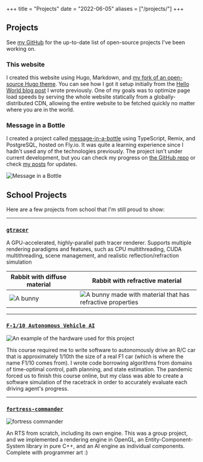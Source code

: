 +++
title = "Projects"
date = "2022-06-05"
aliases = ["/projects/"]
+++

## Projects

See [my GitHub](https://github.com/austinatchley) for the up-to-date list of open-source projects I've been working on.

### This website

I created this website using Hugo, Markdown, and [my fork of an open-source Hugo theme](https://github.com/austinatchley/hugo-theme-hello-friend-ng). You can see how I got it setup initially from the [Hello World blog post](/posts/2022/10/hello-world/) I wrote previously. One of my goals was to optimize page load speeds by serving the whole website statically from a globally-distributed CDN, allowing the entire website to be fetched quickly no matter where you are in the world.

### Message in a Bottle

I created a project called [message-in-a-bottle](https://message-in-a-bottle.fly.dev/) using TypeScript, Remix, and PostgreSQL, hosted on Fly.io. It was quite a learning experience since I hadn't used any of the technologies previously. The project isn't under current development, but you can check my progress on [the GitHub repo](https://github.com/austinatchley/message-in-a-bottle) or check [my posts](/posts/) for updates.

![Message in a Bottle](/images/message_in_a_bottle.jpg "Message in a Bottle")

## School Projects 

Here are a few projects from school that I'm still proud to show:

---

### [`gtracer`](https://github.com/loganzartman/gtracer)

A GPU-accelerated, highly-parallel path tracer renderer. Supports multiple rendering paradigms and features, such as CPU multithreading, CUDA multithreading, scene management, and realistic reflection/refraction simulation

| Rabbit with diffuse material | | Rabbit with refractive material |
| ----------- | ----------- | ----------- |
| ![](/images/bunny.jpg "A bunny") | | ![](/images/refraction_bunny.jpg "A bunny made with material that has refractive properties") |


---

### [`F-1/10 Autonomous Vehicle AI`](https://github.com/austinatchley/F1-10-Autonomous-Driving)

![An example of the hardware used for this project](/images/f1-10_cars.jpg "An example of the hardware used for this project")

This course required me to write software to autonomously drive an R/C car that is approximately 1/10th the size of a real F1 car (which is where the name F1/10 comes from). I wrote code borrowing algorithms from domains of time-optimal control, path planning, and state estimation. The pandemic forced us to finish this course online, but my class was able to create a software simulation of the racetrack in order to accurately evaluate each driving agent's progress.

---

### [`fortress-commander`](https://github.com/kasrasadeghi/fortress-commander)

![fortress commander](/images/fortress_commander.jpg "fortress commander")

An RTS from scratch, including its own engine. This was a group project, and we implemented a rendering engine in OpenGL, an Entity-Component-System library in pure C++, and an AI engine as individual components. Complete with programmer art :)